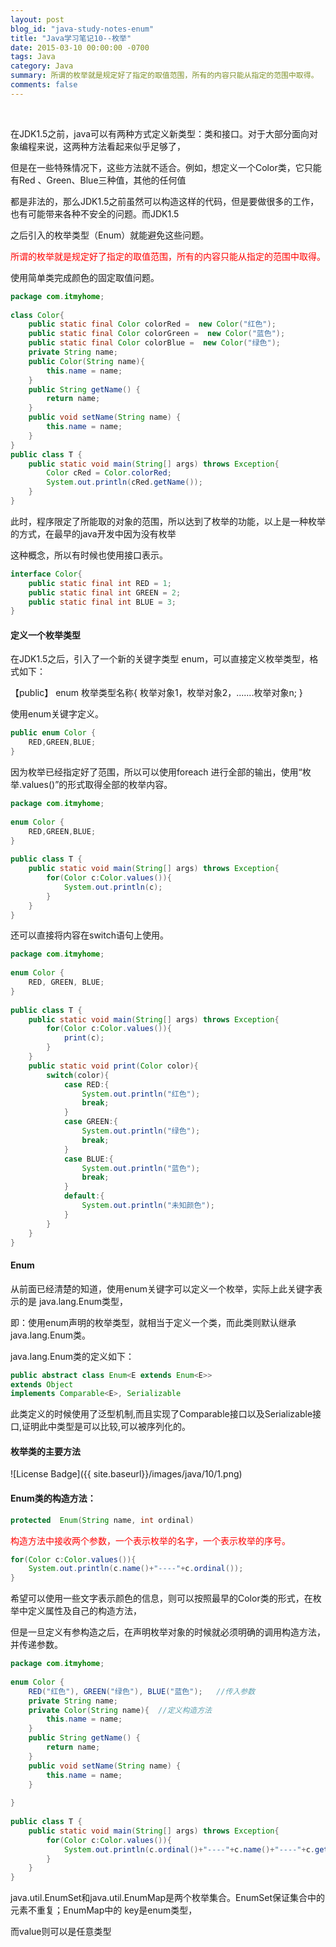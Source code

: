 ```yaml
---
layout: post
blog_id: "java-study-notes-enum"
title: "Java学习笔记10--枚举"
date: 2015-03-10 00:00:00 -0700
tags: Java
category: Java
summary: 所谓的枚举就是规定好了指定的取值范围，所有的内容只能从指定的范围中取得。
comments: false
---
```

<br>

在JDK1.5之前，java可以有两种方式定义新类型：类和接口。对于大部分面向对象编程来说，这两种方法看起来似乎足够了，

但是在一些特殊情况下，这些方法就不适合。例如，想定义一个Color类，它只能有Red 、Green、Blue三种值，其他的任何值

都是非法的，那么JDK1.5之前虽然可以构造这样的代码，但是要做很多的工作，也有可能带来各种不安全的问题。而JDK1.5

之后引入的枚举类型（Enum）就能避免这些问题。

<span style="color:red">所谓的枚举就是规定好了指定的取值范围，所有的内容只能从指定的范围中取得。</span>

使用简单类完成颜色的固定取值问题。

```java
package com.itmyhome;  
  
class Color{  
    public static final Color colorRed =  new Color("红色");  
    public static final Color colorGreen =  new Color("蓝色");  
    public static final Color colorBlue =  new Color("绿色");  
    private String name;  
    public Color(String name){  
        this.name = name;  
    }  
    public String getName() {  
        return name;  
    }  
    public void setName(String name) {  
        this.name = name;  
    }  
}  
public class T {  
    public static void main(String[] args) throws Exception{  
        Color cRed = Color.colorRed;  
        System.out.println(cRed.getName());  
    }  
}
```

此时，程序限定了所能取的对象的范围，所以达到了枚举的功能，以上是一种枚举的方式，在最早的java开发中因为没有枚举

这种概念，所以有时候也使用接口表示。

```java
interface Color{  
    public static final int RED = 1;  
    public static final int GREEN = 2;  
    public static final int BLUE = 3;  
}
```

#### 定义一个枚举类型

在JDK1.5之后，引入了一个新的关键字类型 enum，可以直接定义枚举类型，格式如下：

【public】 enum  枚举类型名称{
		枚举对象1，枚举对象2，.......枚举对象n;
}

使用enum关键字定义。

```java
public enum Color {  
    RED,GREEN,BLUE;  
}
```

因为枚举已经指定好了范围，所以可以使用foreach 进行全部的输出，使用“枚举.values()”的形式取得全部的枚举内容。

```java
package com.itmyhome;  
  
enum Color {  
    RED,GREEN,BLUE;  
}  
  
public class T {  
    public static void main(String[] args) throws Exception{  
        for(Color c:Color.values()){  
            System.out.println(c);  
        }  
    }  
}
```

还可以直接将内容在switch语句上使用。

```java
package com.itmyhome;  
  
enum Color {  
    RED, GREEN, BLUE;  
}  
  
public class T {  
    public static void main(String[] args) throws Exception{  
        for(Color c:Color.values()){  
            print(c);  
        }  
    }  
    public static void print(Color color){  
        switch(color){  
            case RED:{  
                System.out.println("红色");  
                break;  
            }  
            case GREEN:{  
                System.out.println("绿色");  
                break;  
            }  
            case BLUE:{  
                System.out.println("蓝色");  
                break;  
            }  
            default:{  
                System.out.println("未知颜色");  
            }  
        }  
    }  
}
```

#### **Enum**

从前面已经清楚的知道，使用enum关键字可以定义一个枚举，实际上此关键字表示的是 java.lang.Enum类型，

即：使用enum声明的枚举类型，就相当于定义一个类，而此类则默认继承java.lang.Enum类。

java.lang.Enum类的定义如下：

```java
public abstract class Enum<E extends Enum<E>>  
extends Object   
implements Comparable<E>, Serializable
```

此类定义的时候使用了泛型机制,而且实现了Comparable接口以及Serializable接口,证明此中类型是可以比较,可以被序列化的。

#### 枚举类的主要方法

![License Badge]({{ site.baseurl}}/images/java/10/1.png)

#### Enum类的构造方法：

```java
protected  Enum(String name, int ordinal)
```

<span style="color:red">构造方法中接收两个参数，一个表示枚举的名字，一个表示枚举的序号。</span> 

```java
for(Color c:Color.values()){  
	System.out.println(c.name()+"----"+c.ordinal());  
}
```

希望可以使用一些文字表示颜色的信息，则可以按照最早的Color类的形式，在枚举中定义属性及自己的构造方法，

但是一旦定义有参构造之后，在声明枚举对象的时候就必须明确的调用构造方法，并传递参数。

```java
package com.itmyhome;  
  
enum Color {  
    RED("红色"), GREEN("绿色"), BLUE("蓝色");   //传入参数  
    private String name;  
    private Color(String name){  //定义构造方法  
        this.name = name;  
    }  
    public String getName() {  
        return name;  
    }  
    public void setName(String name) {  
        this.name = name;  
    }  
      
}  
  
public class T {  
    public static void main(String[] args) throws Exception{  
        for(Color c:Color.values()){  
            System.out.println(c.ordinal()+"----"+c.name()+"----"+c.getName());  
        }  
    }  
}
```

java.util.EnumSet和java.util.EnumMap是两个枚举集合。EnumSet保证集合中的元素不重复；EnumMap中的 key是enum类型，

而value则可以是任意类型

<br>